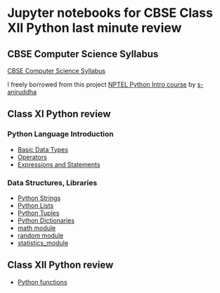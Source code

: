 # Jupyter notebooks for CBSE Class XII Python last minute review

## CBSE Computer Science Syllabus

[CBSE Computer Science Syllabus](http://cbseacademic.nic.in/web_material/CurriculumMain21/revisedsyllabi/SrSecondary/REVISEDComputer_Science_Sr.Sec_2020-21.pdf)


I freely borrowed from this project [NPTEL Python Intro course](https://github.com/s-aniruddha/Programming-Data-Structures-and-Algorithms-Using-Python-NPTEL)
by [s-aniruddha](https://github.com/s-aniruddha)

## Class XI Python review

### Python Language Introduction

* [Basic Data Types](basic_data_types.ipynb)
* [Operators](operators.ipynb)
* [Expressions and Statements](expressions_and_statements.ipynb)

### Data Structures, Libraries

* [Python Strings](string.ipynb)
* [Python Lists](list.ipynb)
* [Python Tuples](tuple.ipynb)
* [Python Dictionaries](dictionary.ipynb)
* [math module](math_module.ipynb)
* [random module](random_module.ipynb)
* [statistics_module](statistics_module.ipynb)

## Class XII Python review

* [Python functions](functions.ipynb)
